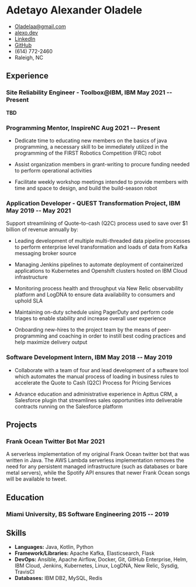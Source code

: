 <!-- The (first) h1 will be used as the <title> of the HTML page -->
# Adetayo Alexander Oladele

<!-- The unordered list immediately after the h1 will be formatted on a single
line. It is intended to be used for contact details -->
- <Oladelaa@gmail.com>
- [alexo.dev](https://alexo.dev)
- [LinkedIn](https://www.linkedin.com/in/alexoladele/)
- [GitHub](https://github.com/dragid10)
- (614) 772-2460
- Raleigh, NC

## Experience

<!-- You have to wrap the "left" and "right" half of these headings in spans by
hand -->

### <span>Site Reliability Engineer - Toolbox@IBM, IBM</span> <span>May 2021 -- Present</span>

<b>TBD</b>

### <span>Programming Mentor, InspireNC</span> <span>Aug 2021 -- Present</span>

 - Dedicate time to educating new members on the basics of java programming, a necessary skill to be immediately
  utilized in the programming of the FIRST Robotics Competition (FRC) robot

 - Assist organization members in grant-writing to procure funding needed to perform operational activities

 - Facilitate weekly workshop meetings intended to provide members with time and space to design, and build the
  build-season robot

### <span>Application Developer - QUEST Transformation Project, IBM</span> <span>May 2019 -- May 2021</span>

Support streamlining of Quote-to-cash (Q2C) process used to save over $1 billion of revenue annually by:

 - Leading development of multiple multi-threaded data pipeline processes to perform enterprise level transformation
   and loads of data from Kafka messaging broker source

 - Managing Jenkins pipelines to automate deployment of containerized applications to Kubernetes 
   and Openshift clusters hosted on IBM Cloud infrastructure

 - Monitoring process health and throughput via New Relic observability platform and LogDNA 
   to ensure data availability to consumers and uphold SLA

 - Maintaining on-duty schedule using PagerDuty and perform code triages to enable stability 
   and increase overall user experience

 - Onboarding new-hires to the project team by the means of peer-programming and coaching in order to 
   instill best coding practices and help maximize delivery output

### <span>Software Development Intern, IBM</span> <span>May 2018 -- May 2019</span>

 - Collaborate with a team of four and lead development of a software tool which automates the manual process of
    loading in business rules to accelerate the Quote to Cash (Q2C) Process for Pricing Services

 - Advance education and administrative experience in Apttus CRM, a Salesforce plugin that streamlines sales
   opportunities into deliverable contracts running on the Salesforce platform

## Projects

### <span>Frank Ocean Twitter Bot</span> <span>Mar 2021</span>

A serverless implementation of my original Frank Ocean twitter bot that was written in Java.
The AWS Lambda serverless implementation removes the need for any persistent managed infrastructure (such as databases or bare metal servers),
while the Spotify API ensures that newer Frank Ocean songs will be available to tweet.

## Education

### <span>Miami University, BS Software Engineering</span> <span>2015 -- 2019</span>

## Skills

- <b>Languages:</b> Java, Kotlin, Python
- <b>Framework/Libraries:</b> Apache Kafka, Elasticsearch, Flask
- <b>DevOps:</b> Ansible, Apache Airflow, Docker, Git, GitHub Enterprise, Helm, IBM Cloud, Jenkins, Kubernetes, Linux, LogDNA, New Relic, Sysdig, TravisCI
- <b>Databases:</b> IBM DB2, MySQL, Redis
